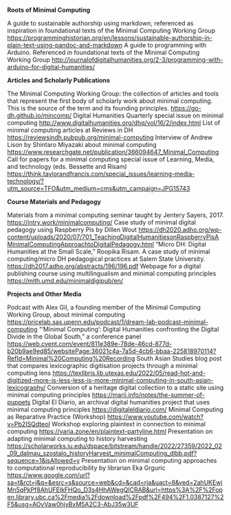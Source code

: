 **Roots of Minimal Computing**

A guide to sustainable authorship using markdown, referenced as inspiration in foundational texts of the Minimal Computing Working Group https://programminghistorian.org/en/lessons/sustainable-authorship-in-plain-text-using-pandoc-and-markdown
A guide to programming with Arduino. Referenced in foundational texts of the Minimal Computing Working Group  http://journalofdigitalhumanities.org/2-3/programming-with-arduino-for-digital-humanities/

**Articles and Scholarly Publications**

The Minimal Computing Working Group: the collection of articles and tools that represent the first body of scholarly work about minimal computing. This is the source of the term and its founding principles. https://go-dh.github.io/mincomp/
Digital Humanities Quarterly special issue on minimal computing http://www.digitalhumanities.org/dhq/vol/16/2/index.html
List of minimal computing articles at Reviews in DH https://reviewsindh.pubpub.org/minimal-computing
Interview of Andrew Lison by Shintaro Miyazaki about minimal computing https://www.researchgate.net/publication/366094647_Minimal_Computing
Call for papers for a minimal computing special issue of Learning, Media, and technology (eds. Bessette and Risam) https://think.taylorandfrancis.com/special_issues/learning-media-technology/?utm_source=TFO&utm_medium=cms&utm_campaign=JPG15743

**Course Materials and Pedagogy**

Materials from a minimal computing seminar taught by Jentery Sayers, 2017. https://jntry.work/minimalcomputing/
Case study of minimal digital pedagogy using Raspberry Pis by Dillen Wout https://dh2020.adho.org/wp-content/uploads/2020/07/701_TeachingDigitalHumanitiesonRaspberryPisAMinimalComputingApproachtoDigitalPedagogy.html
“Micro DH: Digital Humanities at the Small Scale,” Roopika Risam. A case study of minimal computing/micro DH pedagogical practices at Salem State University. https://dh2017.adho.org/abstracts/196/196.pdf
Webpage for a digital publishing course using multilingualism and minimal computing principles https://mith.umd.edu/minimaldigipub/en/

**Projects and Other Media**

Podcast with Alex Gil, a founding member of the Minimal Computing Working Group, about minimal computing https://pricelab.sas.upenn.edu/podcast/1/dream-lab-podcast-minimal-computing
“‘Minimal Computing’: Digital Humanities confronting the Digital Divide in the Global South,” a conference panel https://web.cvent.com/event/811e389e-78de-46cd-877d-b20b9ae9ed85/websitePage:36021c4a-7a5d-4cb6-bbaa-225818970114?RefId=Minimal%20Computing%20Recording
South Asian Studies blog post that compares lexicographic digitisation projects through a minimal computing lens https://texlibris.lib.utexas.edu/2022/05/read-hot-and-digitized-more-is-less-less-is-more-minimal-computing-in-south-asian-lexicography/
Conversion of a heritage digital collection to a static site using minimal computing principles https://marii.info/notes/the-summer-of-puppets
Digital El Diario, an archival digital humanities project that uses minimal computing principles https://digitaleldiario.com/
Minimal Computing as Reparative Practice (Workshop) https://www.youtube.com/watch?v=Pb2ISQdteoI
Workshop exploring plaintext in connection to minimal computing https://varia.zone/en/plaintext-partyline.html
Presentation on adapting minimal computing to history harvesting https://scholarworks.iu.edu/dspace/bitstream/handle/2022/27359/2022_02_09_dalmau_szostalo_historyHarvest_minimalComputing_dlbb.pdf?sequence=1&isAllowed=y
Presentation on minimal computing approaches to computational reproducibility by librarian Eka Grguric https://www.google.com/url?sa=t&rct=j&q=&esrc=s&source=web&cd=&cad=rja&uact=8&ved=2ahUKEwjMn5qPkPf8AhUFElkFHQo_D3s4HhAWegQICRAB&url=https%3A%2F%2Fopen.library.ubc.ca%2Fmedia%2Fdownload%2Fpdf%2F494%2F1.0387127%2F5&usg=AOvVaw0hjyBxM5A2C3-AbJ35w3UF
